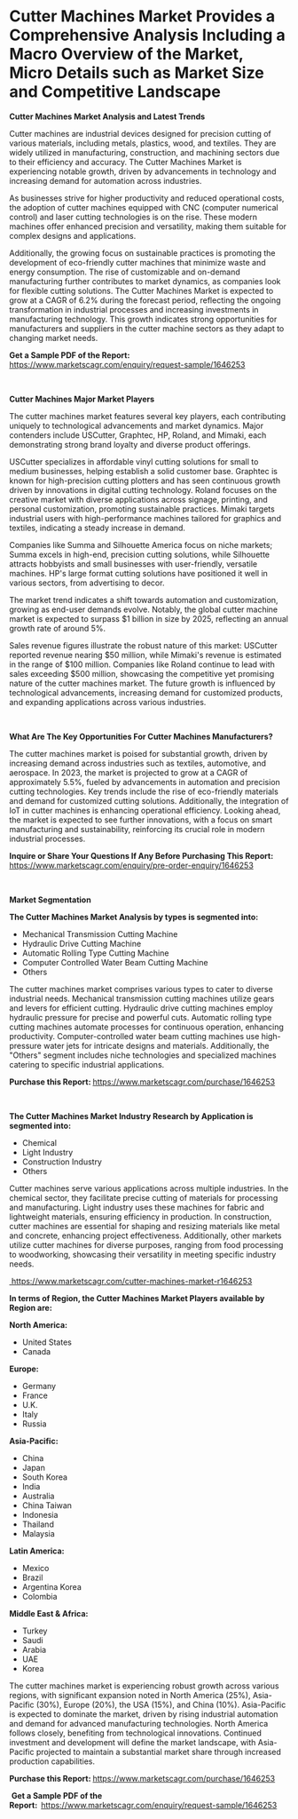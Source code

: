 <p><h1>Cutter Machines Market Provides a Comprehensive Analysis Including a Macro Overview of the Market, Micro Details such as Market Size and Competitive Landscape</h1></p><p><strong>Cutter Machines Market Analysis and Latest Trends</strong></p>
<p><p>Cutter machines are industrial devices designed for precision cutting of various materials, including metals, plastics, wood, and textiles. They are widely utilized in manufacturing, construction, and machining sectors due to their efficiency and accuracy. The Cutter Machines Market is experiencing notable growth, driven by advancements in technology and increasing demand for automation across industries. </p><p>As businesses strive for higher productivity and reduced operational costs, the adoption of cutter machines equipped with CNC (computer numerical control) and laser cutting technologies is on the rise. These modern machines offer enhanced precision and versatility, making them suitable for complex designs and applications. </p><p>Additionally, the growing focus on sustainable practices is promoting the development of eco-friendly cutter machines that minimize waste and energy consumption. The rise of customizable and on-demand manufacturing further contributes to market dynamics, as companies look for flexible cutting solutions. The Cutter Machines Market is expected to grow at a CAGR of 6.2% during the forecast period, reflecting the ongoing transformation in industrial processes and increasing investments in manufacturing technology. This growth indicates strong opportunities for manufacturers and suppliers in the cutter machine sectors as they adapt to changing market needs.</p></p>
<p><strong>Get a Sample PDF of the Report:&nbsp;</strong> <a href="https://www.marketscagr.com/enquiry/request-sample/1646253?utm_campaign=3540&utm_medium=2&utm_source=Github&utm_content=ia&utm_term=16042025&utm_id=cutter-machines">https://www.marketscagr.com/enquiry/request-sample/1646253</a></p>
<p>&nbsp;</p>
<p><strong>Cutter Machines Major Market Players</strong></p>
<p><p>The cutter machines market features several key players, each contributing uniquely to technological advancements and market dynamics. Major contenders include USCutter, Graphtec, HP, Roland, and Mimaki, each demonstrating strong brand loyalty and diverse product offerings.</p><p>USCutter specializes in affordable vinyl cutting solutions for small to medium businesses, helping establish a solid customer base. Graphtec is known for high-precision cutting plotters and has seen continuous growth driven by innovations in digital cutting technology. Roland focuses on the creative market with diverse applications across signage, printing, and personal customization, promoting sustainable practices. Mimaki targets industrial users with high-performance machines tailored for graphics and textiles, indicating a steady increase in demand.</p><p>Companies like Summa and Silhouette America focus on niche markets; Summa excels in high-end, precision cutting solutions, while Silhouette attracts hobbyists and small businesses with user-friendly, versatile machines. HP's large format cutting solutions have positioned it well in various sectors, from advertising to decor.</p><p>The market trend indicates a shift towards automation and customization, growing as end-user demands evolve. Notably, the global cutter machine market is expected to surpass $1 billion in size by 2025, reflecting an annual growth rate of around 5%.</p><p>Sales revenue figures illustrate the robust nature of this market: USCutter reported revenue nearing $50 million, while Mimaki's revenue is estimated in the range of $100 million. Companies like Roland continue to lead with sales exceeding $500 million, showcasing the competitive yet promising nature of the cutter machines market. The future growth is influenced by technological advancements, increasing demand for customized products, and expanding applications across various industries.</p></p>
<p>&nbsp;</p>
<p><strong>What Are The Key Opportunities For Cutter Machines Manufacturers?</strong></p>
<p><p>The cutter machines market is poised for substantial growth, driven by increasing demand across industries such as textiles, automotive, and aerospace. In 2023, the market is projected to grow at a CAGR of approximately 5.5%, fueled by advancements in automation and precision cutting technologies. Key trends include the rise of eco-friendly materials and demand for customized cutting solutions. Additionally, the integration of IoT in cutter machines is enhancing operational efficiency. Looking ahead, the market is expected to see further innovations, with a focus on smart manufacturing and sustainability, reinforcing its crucial role in modern industrial processes.</p></p>
<p><strong>Inquire or Share Your Questions If Any Before Purchasing This Report:</strong> <a href="https://www.marketscagr.com/enquiry/pre-order-enquiry/1646253?utm_campaign=3540&utm_medium=2&utm_source=Github&utm_content=ia&utm_term=16042025&utm_id=cutter-machines">https://www.marketscagr.com/enquiry/pre-order-enquiry/1646253</a></p>
<p>&nbsp;</p>
<p><strong>Market Segmentation</strong></p>
<p><strong>The Cutter Machines Market Analysis by types is segmented into:</strong></p>
<p><ul><li>Mechanical Transmission Cutting Machine</li><li>Hydraulic Drive Cutting Machine</li><li>Automatic Rolling Type Cutting Machine</li><li>Computer Controlled Water Beam Cutting Machine</li><li>Others</li></ul></p>
<p><p>The cutter machines market comprises various types to cater to diverse industrial needs. Mechanical transmission cutting machines utilize gears and levers for efficient cutting. Hydraulic drive cutting machines employ hydraulic pressure for precise and powerful cuts. Automatic rolling type cutting machines automate processes for continuous operation, enhancing productivity. Computer-controlled water beam cutting machines use high-pressure water jets for intricate designs and materials. Additionally, the "Others" segment includes niche technologies and specialized machines catering to specific industrial applications.</p></p>
<p><strong>Purchase this Report:&nbsp;</strong><a href="https://www.marketscagr.com/purchase/1646253?utm_campaign=3540&utm_medium=2&utm_source=Github&utm_content=ia&utm_term=16042025&utm_id=cutter-machines">https://www.marketscagr.com/purchase/1646253</a></p>
<p>&nbsp;</p>
<p><strong>The Cutter Machines Market Industry Research by Application is segmented into:</strong></p>
<p><ul><li>Chemical</li><li>Light Industry</li><li>Construction Industry</li><li>Others</li></ul></p>
<p><p>Cutter machines serve various applications across multiple industries. In the chemical sector, they facilitate precise cutting of materials for processing and manufacturing. Light industry uses these machines for fabric and lightweight materials, ensuring efficiency in production. In construction, cutter machines are essential for shaping and resizing materials like metal and concrete, enhancing project effectiveness. Additionally, other markets utilize cutter machines for diverse purposes, ranging from food processing to woodworking, showcasing their versatility in meeting specific industry needs.</p></p>
<p><a href="https://www.marketscagr.com/cutter-machines-market-r1646253?utm_campaign=3540&utm_medium=2&utm_source=Github&utm_content=ia&utm_term=16042025&utm_id=cutter-machines">&nbsp;https://www.marketscagr.com/cutter-machines-market-r1646253</a></p>
<p><strong>In terms of Region, the Cutter Machines Market Players available by Region are:</strong></p>
<p>
    <p> <strong> North America: </strong>
        <ul>
            <li>United States</li>
            <li>Canada</li>
        </ul>
        </p> 
    <p> <strong> Europe: </strong>
        <ul>
            <li>Germany</li>
            <li>France</li>
            <li>U.K.</li>
            <li>Italy</li>
            <li>Russia</li>
        </ul>
        </p> 
    <p> <strong> Asia-Pacific: </strong>
        <ul>
            <li>China</li>
            <li>Japan</li>
            <li>South Korea</li>
            <li>India</li>
            <li>Australia</li>
            <li>China Taiwan</li>
            <li>Indonesia</li>
            <li>Thailand</li>
            <li>Malaysia</li>
        </ul>
        </p> 
    <p> <strong> Latin America: </strong>
        <ul>
            <li>Mexico</li>
            <li>Brazil</li>
            <li>Argentina Korea</li>
            <li>Colombia</li>
        </ul>
        </p> 
    <p> <strong> Middle East & Africa: </strong>
        <ul>
            <li>Turkey</li>
            <li>Saudi</li>
            <li>Arabia</li>
            <li>UAE</li>
            <li>Korea</li>
        </ul>
    </p>
    </p>
<p><p>The cutter machines market is experiencing robust growth across various regions, with significant expansion noted in North America (25%), Asia-Pacific (30%), Europe (20%), the USA (15%), and China (10%). Asia-Pacific is expected to dominate the market, driven by rising industrial automation and demand for advanced manufacturing technologies. North America follows closely, benefiting from technological innovations. Continued investment and development will define the market landscape, with Asia-Pacific projected to maintain a substantial market share through increased production capabilities.</p></p>
<p><strong>Purchase this Report: </strong><a href="https://www.marketscagr.com/purchase/1646253?utm_campaign=3540&utm_medium=2&utm_source=Github&utm_content=ia&utm_term=16042025&utm_id=cutter-machines">https://www.marketscagr.com/purchase/1646253</a></p>
<p>&nbsp;<strong>Get a Sample PDF of the Report:&nbsp;&nbsp;</strong><a href="https://www.marketscagr.com/enquiry/request-sample/1646253?utm_campaign=3540&utm_medium=2&utm_source=Github&utm_content=ia&utm_term=16042025&utm_id=cutter-machines">https://www.marketscagr.com/enquiry/request-sample/1646253</a></p>
<p><strong></strong></p>
<p><p></p><p></p><p></p></p>